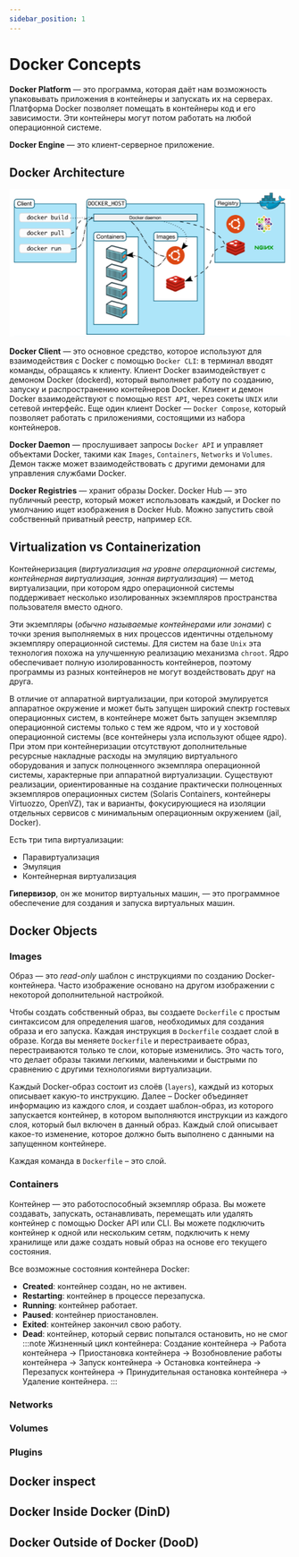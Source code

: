 ```yaml
---
sidebar_position: 1
---
```


# Docker Concepts

**Docker Platform** — это программа, которая даёт нам возможность упаковывать приложения в контейнеры и запускать их на серверах. Платформа Docker позволяет помещать в контейнеры код и его зависимости. Эти контейнеры могут потом работать на любой операционной системе.

**Docker Engine** — это клиент-серверное приложение.

## Docker Architecture
![Docker Architecture](./img/docker-architecture.png)

**Docker Client** — это основное средство, которое используют для взаимодействия с Docker с помощью `Docker CLI`: в терминал вводят команды, обращаясь к клиенту. Клиент Docker взаимодействует с демоном Docker (dockerd), который выполняет работу по созданию, запуску и распространению контейнеров Docker. Клиент и демон Docker взаимодействуют с помощью `REST API`, через сокеты `UNIX` или сетевой интерфейс. Еще один клиент Docker — `Docker Compose`, который позволяет работать с приложениями, состоящими из набора контейнеров.

**Docker Daemon** — прослушивает запросы `Docker API` и управляет объектами Docker, такими как `Images`, `Containers`, `Networks` и `Volumes`. Демон также может взаимодействовать с другими демонами для управления службами Docker.

**Docker Registries** — хранит образы Docker. Docker Hub — это публичный реестр, который может использовать каждый, и Docker по умолчанию ищет изображения в Docker Hub. Можно запустить свой собственный приватный реестр, например `ECR`.

## Virtualization  vs Containerization 
Контейнеризация (*виртуализация на уровне операционной системы, контейнерная виртуализация, зонная виртуализация*) — метод виртуализации, при котором ядро операционной системы поддерживает несколько изолированных экземпляров пространства пользователя вместо одного. 

Эти экземпляры (*обычно называемые контейнерами или зонами*) с точки зрения выполняемых в них процессов идентичны отдельному экземпляру операционной системы. Для систем на базе `Unix` эта технология похожа на улучшенную реализацию механизма `chroot`. Ядро обеспечивает полную изолированность контейнеров, поэтому программы из разных контейнеров не могут воздействовать друг на друга. 

В отличие от аппаратной виртуализации, при которой эмулируется аппаратное окружение и может быть запущен широкий спектр гостевых операционных систем, в контейнере может быть запущен экземпляр операционной системы только с тем же ядром, что и у хостовой операционной системы (все контейнеры узла используют общее ядро). При этом при контейнеризации отсутствуют дополнительные ресурсные накладные расходы на эмуляцию виртуального оборудования и запуск полноценного экземпляра операционной системы, характерные при аппаратной виртуализации. Существуют реализации, ориентированные на создание практически полноценных экземпляров операционных систем (Solaris Containers, контейнеры Virtuozzo, OpenVZ), так и варианты, фокусирующиеся на изоляции отдельных сервисов с минимальным операционным окружением (jail, Docker).

Есть три типа виртуализации:
- Паравиртуализация
- Эмуляция
- Контейнерная виртуализация

**Гипервизор**, он же монитор виртуальных машин, — это программное обеспечение для создания и запуска виртуальных машин.

## Docker Objects

### Images
Образ — это *read-only* шаблон с инструкциями по созданию Docker-контейнера. Часто изображение основано на другом изображении с некоторой дополнительной настройкой. 

Чтобы создать собственный образ, вы создаете `Dockerfile` с простым синтаксисом для определения шагов, необходимых для создания образа и его запуска. Каждая инструкция в `Dockerfile` создает слой в образе. Когда вы меняете `Dockerfile` и перестраиваете образ, перестраиваются только те слои, которые изменились. Это часть того, что делает образы такими легкими, маленькими и быстрыми по сравнению с другими технологиями виртуализации.

Каждый Docker-образ состоит из слоёв (`layers`), каждый из которых описывает какую-то инструкцию. Далее – Docker объединяет информацию из каждого слоя, и создает шаблон-образ, из которого запускается контейнер, в котором выполняются инструкции из каждого слоя, который был включен в данный образ. Каждый слой описывает какое-то изменение, которое должно быть выполнено с данными на запущенном контейнере. 

Каждая команда в `Dockerfile` – это слой.

### Containers
Контейнер — это работоспособный экземпляр образа. Вы можете создавать, запускать, останавливать, перемещать или удалять контейнер с помощью Docker API или CLI. Вы можете подключить контейнер к одной или нескольким сетям, подключить к нему хранилище или даже создать новый образ на основе его текущего состояния.

Все возможные состояния контейнера Docker:
- **Created**: контейнер создан, но не активен.
- **Restarting**: контейнер в процессе перезапуска.
- **Running**: контейнер работает.
- **Paused**: контейнер приостановлен.
- **Exited**: контейнер закончил свою работу.
- **Dead**: контейнер, который сервис попытался остановить, но не смог
:::note Жизненный цикл контейнера:
Создание контейнера -> Работа контейнера -> 
Приостановка контейнера -> Возобновление работы контейнера ->
Запуск контейнера -> Остановка контейнера -> Перезапуск контейнера ->
Принудительная остановка контейнера -> Удаление контейнера.
:::

### Networks


### Volumes


### Plugins

## Docker inspect 


## Docker Inside Docker (DinD)


## Docker Outside of Docker (DooD)

